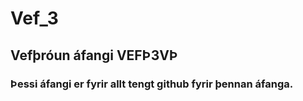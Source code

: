 # Vef_3

## Vefþróun áfangi VEFÞ3VÞ

### Þessi áfangi er fyrir allt tengt github fyrir þennan áfanga.
